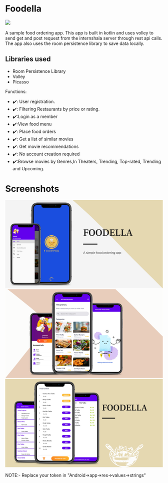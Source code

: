 # Foodella

<img src="https://forthebadge.com/images/badges/built-for-android.svg"/>

A sample food ordering app. This app is built in kotlin and uses volley to send get and post request from the internshala server through rest api calls.
The app also uses the room persistence library to save data locally.

## Libraries used
<ul>
<li>Room Persistence  Library</li>
<li>Volley</li>
<li>Picasso</li>
</ul>

Functions:
<ul>
<li>
✔️: User registration.</li>
<li>✔️: Filtering Restaurants by price or rating.</li>
<li>✔️:Login as a member</li>
<li>✔️:View food menu</li>
<li>✔️:
Place food orders</li>
<li>✔️: Get a list of similar movies</li>
<li>✔️: Get movie recommendations</li>
<li>✔️: No account creation required</li>
<li>✔️:Browse movies by Genres,In Theaters, Trending, Top-rated, Trending and Upcoming.</li>
</ul>




# Screenshots

<img src="screenshots/foodella1.png" >
<img src="screenshots/foodella2.png" >
<img src="screenshots/foodella3.png" >



NOTE:- Replace your token in "Android->app->res->values->strings"



